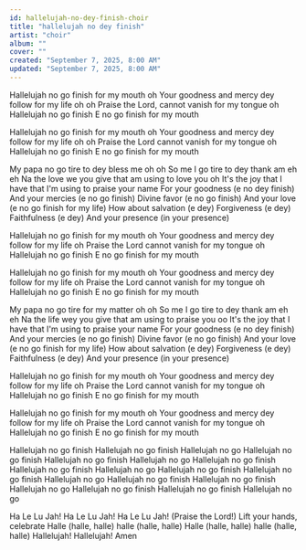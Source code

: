 ```yaml
---
id: hallelujah-no-dey-finish-choir
title: "hallelujah no dey finish"
artist: "choir"
album: ""
cover: ""
created: "September 7, 2025, 8:00 AM"
updated: "September 7, 2025, 8:00 AM"
---
```


Hallelujah no go finish for my mouth oh
Your goodness and mercy dey follow for my life oh oh
Praise the Lord, cannot vanish for my tongue oh
Hallelujah no go finish
E no go finish for my mouth

Hallelujah no go finish for my mouth oh
Your goodness and mercy dey follow for my life oh oh
Praise the Lord cannot vanish for my tongue oh
Hallelujah no go finish
E no go finish for my mouth

My papa no go tire to dey bless me oh oh
So me I go tire to dey thank am eh eh
Na the love we you give that am using to love you oh
It's the joy that I have that I'm using to praise your name
For your goodness (e no dey finish)
And your mercies (e no go finish)
Divine favor (e no go finish)
And your love (e no go finish for my life)
How about salvation (e dey)
Forgiveness (e dey)
Faithfulness (e dey)
And your presence (in your presence)


Hallelujah no go finish for my mouth oh
Your goodness and mercy dey follow for my life oh
Praise the Lord cannot vanish for my tongue oh
Hallelujah no go finish
E no go finish for my mouth


Hallelujah no go finish for my mouth oh
Your goodness and mercy dey follow for my life oh
Praise the Lord cannot vanish for my tongue oh
Hallelujah no go finish
E no go finish for my mouth

My papa no go tire for my matter oh oh
So me I go tire to dey thank am eh eh
Na the life  wey you give that am using to praise  you oo
It's the joy that I have that I'm using to praise your name
For your goodness (e no dey finish)
And your mercies (e no go finish)
Divine favor (e no go finish)
And your love (e no go finish for my life)
How about salvation (e dey)
Forgiveness (e dey)
Faithfulness (e dey)
And your presence (in your presence)



Hallelujah no go finish for my mouth oh
Your goodness and mercy dey follow for my life oh
Praise the Lord cannot vanish for my tongue oh
Hallelujah no go finish
E no go finish for my mouth

Hallelujah no go finish for my mouth oh
Your goodness and mercy dey follow for my life oh
Praise the Lord cannot vanish for my tongue oh
Hallelujah no go finish
E no go finish for my mouth

Hallelujah no go finish
Hallelujah no go finish
Hallelujah no go
Hallelujah no go finish
Hallelujah no go finish
Hallelujah no go
Hallelujah no go finish
Hallelujah no go finish
Hallelujah no go
Hallelujah no go finish
Hallelujah no go finish
Hallelujah no go
Hallelujah no go finish
Hallelujah no go finish
Hallelujah no go
Hallelujah no go finish
Hallelujah no go finish
Hallelujah no go



Ha Le Lu Jah!
Ha Le Lu Jah!
Ha Le Lu Jah! (Praise the Lord!)
Lift your hands, celebrate
Halle (halle, halle) halle (halle, halle)
Halle (halle, halle) halle (halle, halle)
Hallelujah!
Hallelujah!
Amen